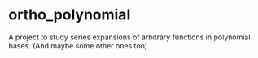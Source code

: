 # ortho_polynomial

A project to study series expansions of arbitrary functions in polynomial bases. (And maybe some other ones too)
